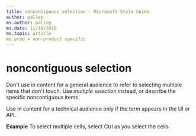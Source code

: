 ```yaml
---
title: noncontiguous selection - Microsoft Style Guide
author: pallep
ms.author: pallep
ms.date: 11/19/2016
ms.topic: article
ms.prod = non-product specific
---
```


# noncontiguous selection

Don't use in content for a general audience to refer to selecting multiple items that don't touch. Use *multiple selection* instead, or describe the specific noncontiguous items. 

Use in content for a technical audience only if the term appears in the UI or API. 

**Example** To select multiple cells, select Ctrl as you select the cells. 

